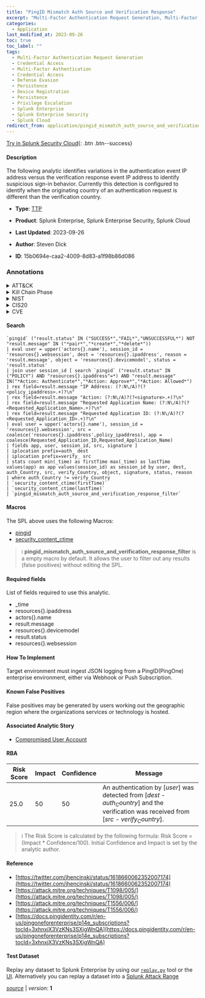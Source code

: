```yaml
---
title: "PingID Mismatch Auth Source and Verification Response"
excerpt: "Multi-Factor Authentication Request Generation, Multi-Factor Authentication, Device Registration"
categories:
  - Application
last_modified_at: 2023-09-26
toc: true
toc_label: ""
tags:
  - Multi-Factor Authentication Request Generation
  - Credential Access
  - Multi-Factor Authentication
  - Credential Access
  - Defense Evasion
  - Persistence
  - Device Registration
  - Persistence
  - Privilege Escalation
  - Splunk Enterprise
  - Splunk Enterprise Security
  - Splunk Cloud
redirect_from: application/pingid_mismatch_auth_source_and_verification_response/
---
```




[Try in Splunk Security Cloud](https://www.splunk.com/en_us/cyber-security.html){: .btn .btn--success}

#### Description

The following analytic identifies variations in the authentication event IP address versus the verification response event IP address to identify suspicious sign-in behavior. Currently this detection is configured to identify when the originating country of an authentication request is different than the verification country.

- **Type**: [TTP](https://github.com/splunk/security_content/wiki/Detection-Analytic-Types)
- **Product**: Splunk Enterprise, Splunk Enterprise Security, Splunk Cloud

- **Last Updated**: 2023-09-26
- **Author**: Steven Dick
- **ID**: 15b0694e-caa2-4009-8d83-a1f98b86d086

### Annotations
<details>
  <summary>ATT&CK</summary>

<div markdown="1">

#### [ATT&CK](https://attack.mitre.org/)

| ID          | Technique   | Tactic         |
| ----------- | ----------- |--------------- |
| [T1621](https://attack.mitre.org/techniques/T1621/) | Multi-Factor Authentication Request Generation | Credential Access |

| [T1556.006](https://attack.mitre.org/techniques/T1556/006/) | Multi-Factor Authentication | Credential Access, Defense Evasion, Persistence |

| [T1098.005](https://attack.mitre.org/techniques/T1098/005/) | Device Registration | Persistence, Privilege Escalation |

</div>
</details>


<details>
  <summary>Kill Chain Phase</summary>

<div markdown="1">

* Exploitation
* Installation


</div>
</details>


<details>
  <summary>NIST</summary>

<div markdown="1">

* DE.CM



</div>
</details>

<details>
  <summary>CIS20</summary>

<div markdown="1">

* CIS 10



</div>
</details>

<details>
  <summary>CVE</summary>

<div markdown="1">


</div>
</details>


#### Search

```
`pingid` ("result.status" IN ("SUCCESS*","FAIL*","UNSUCCESSFUL*") NOT "result.message" IN ("*pair*","*create*","*delete*")) 
| eval user = upper('actors{}.name'), session_id = 'resources{}.websession', dest = 'resources{}.ipaddress', reason = 'result.message', object = 'resources{}.devicemodel', status = 'result.status' 
| join user session_id [ search `pingid` ("result.status" IN ("POLICY") AND "resources{}.ipaddress"=*) AND "result.message" IN("*Action: Authenticate*","*Action: Approve*","*Action: Allowed*") 
| rex field=result.message "IP Address: (?:N\/A)?(?<policy_ipaddress>.+)?\n" 
| rex field=result.message "Action: (?:N\/A)?(?<signature>.+)?\n" 
| rex field=result.message "Requested Application Name: (?:N\/A)?(?<Requested_Application_Name>.+)?\n" 
| rex field=result.message "Requested Application ID: (?:N\/A)?(?<Requested_Application_ID>.+)?\n" 
| eval user = upper('actors{}.name'), session_id = 'resources{}.websession', src = coalesce('resources{}.ipaddress',policy_ipaddress), app = coalesce(Requested_Application_ID,Requested_Application_Name) 
| fields app, user, session_id, src, signature ] 
| iplocation prefix=auth_ dest 
| iplocation prefix=verify_ src 
| stats count min(_time) as firstTime max(_time) as lastTime values(app) as app values(session_id) as session_id by user, dest, auth_Country, src, verify_Country, object, signature, status, reason 
| where auth_Country != verify_Country 
| `security_content_ctime(firstTime)` 
| `security_content_ctime(lastTime)` 
| `pingid_mismatch_auth_source_and_verification_response_filter`
```

#### Macros
The SPL above uses the following Macros:
* [pingid](https://github.com/splunk/security_content/blob/develop/macros/pingid.yml)
* [security_content_ctime](https://github.com/splunk/security_content/blob/develop/macros/security_content_ctime.yml)

> :information_source:
> **pingid_mismatch_auth_source_and_verification_response_filter** is a empty macro by default. It allows the user to filter out any results (false positives) without editing the SPL.



#### Required fields
List of fields required to use this analytic.
* _time
* resources{}.ipaddress
* actors{}.name
* result.message
* resources{}.devicemodel
* result.status
* resources{}.websession



#### How To Implement
Target environment must ingest JSON logging from a PingID(PingOne) enterprise environment, either via Webhook or Push Subscription.
#### Known False Positives
False positives may be generated by users working out the geographic region where the organizations services or technology is hosted.

#### Associated Analytic Story
* [Compromised User Account](/stories/compromised_user_account)




#### RBA

| Risk Score  | Impact      | Confidence   | Message      |
| ----------- | ----------- |--------------|--------------|
| 25.0 | 50 | 50 | An authentication by [$user$] was detected from [$dest$ - $auth_Country$] and the verification was received from [$src$ - $verify_Country$]. |


> :information_source:
> The Risk Score is calculated by the following formula: Risk Score = (Impact * Confidence/100). Initial Confidence and Impact is set by the analytic author.


#### Reference

* [https://twitter.com/jhencinski/status/1618660062352007174](https://twitter.com/jhencinski/status/1618660062352007174)
* [https://attack.mitre.org/techniques/T1098/005/](https://attack.mitre.org/techniques/T1098/005/)
* [https://attack.mitre.org/techniques/T1556/006/](https://attack.mitre.org/techniques/T1556/006/)
* [https://docs.pingidentity.com/r/en-us/pingoneforenterprise/p14e_subscriptions?tocId=3xhnxjX3VzKNs3SXigWnQA](https://docs.pingidentity.com/r/en-us/pingoneforenterprise/p14e_subscriptions?tocId=3xhnxjX3VzKNs3SXigWnQA)



#### Test Dataset
Replay any dataset to Splunk Enterprise by using our [`replay.py`](https://github.com/splunk/attack_data#using-replaypy) tool or the [UI](https://github.com/splunk/attack_data#using-ui).
Alternatively you can replay a dataset into a [Splunk Attack Range](https://github.com/splunk/attack_range#replay-dumps-into-attack-range-splunk-server)




[*source*](https://github.com/splunk/security_content/tree/develop/detections/application/pingid_mismatch_auth_source_and_verification_response.yml) \| *version*: **1**